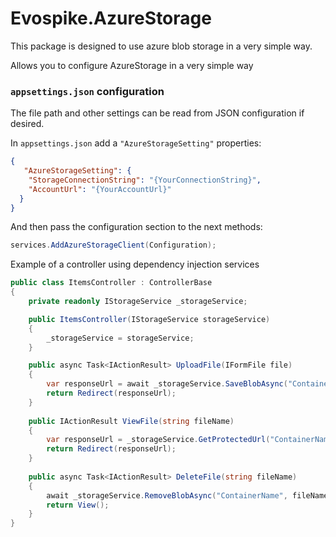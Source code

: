 # Evospike.AzureStorage
This package is designed to use azure blob storage in a very simple way.

Allows you to configure AzureStorage in a very simple way

### `appsettings.json` configuration

The file path and other settings can be read from JSON configuration if desired.

In `appsettings.json` add a `"AzureStorageSetting"` properties:

```json
{
   "AzureStorageSetting": {
    "StorageConnectionString": "{YourConnectionString}",
    "AccountUrl": "{YourAccountUrl}"
  }
}
```

And then pass the configuration section to the next methods:

```csharp
services.AddAzureStorageClient(Configuration);
```

Example of a controller using dependency injection services

```csharp
public class ItemsController : ControllerBase
{
    private readonly IStorageService _storageService;

    public ItemsController(IStorageService storageService)
    {
        _storageService = storageService;
    }

    public async Task<IActionResult> UploadFile(IFormFile file)
    {
        var responseUrl = await _storageService.SaveBlobAsync("ContainerName", file);
        return Redirect(responseUrl);
    }
    
    public IActionResult ViewFile(string fileName)
    {
        var responseUrl = _storageService.GetProtectedUrl("ContainerName", fileName, DateTimeOffset.UtcNow.AddSeconds(10));
        return Redirect(responseUrl);
    }
    
    public async Task<IActionResult> DeleteFile(string fileName)
    {
        await _storageService.RemoveBlobAsync("ContainerName", fileName);
        return View();
    }
}
```
